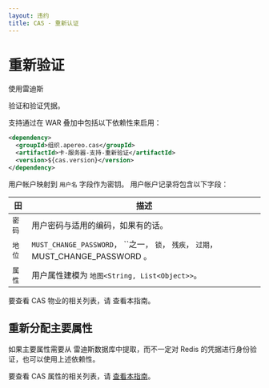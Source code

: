 ```yaml
---
layout: 违约
title: CAS - 重新认证
---
```


# 重新验证

使用雷迪斯</a>

验证和验证凭据。</p> 

支持通过在 WAR 叠加中包括以下依赖性来启用：



```xml
<dependency>
  <groupId>组织.apereo.cas</groupId>
  <artifactId>卡-服务器-支持-重新验证</artifactId>
  <version>${cas.version}</version>
</dependency>
```


用户帐户映射到 `用户名` 字段作为密钥。 用户帐户记录将包含以下字段：

| 田    | 描述                                                                      |
| ---- | ----------------------------------------------------------------------- |
| `密码` | 用户密码与适用的编码，如果有的话。                                                       |
| `地位` | `MUST_CHANGE_PASSWORD`， ``之一， `锁`， `残疾`， `过期`， MUST_CHANGE_PASSWORD 。 |
| `属性` | 用户属性建模为 `地图<String, List<Object>>`。                         |


要查看 CAS 物业的相关列表，请 [](../configuration/Configuration-Properties.html#redis-authentication)查看本指南。



## 重新分配主要属性

如果主要属性需要从 雷迪斯数据库中提取，而不一定对 Redis 的凭据进行身份验证，也可以使用上述依赖性。 

要查看 CAS 属性的相关列表，请 [查看本指南](../configuration/Configuration-Properties.html#redis)。
